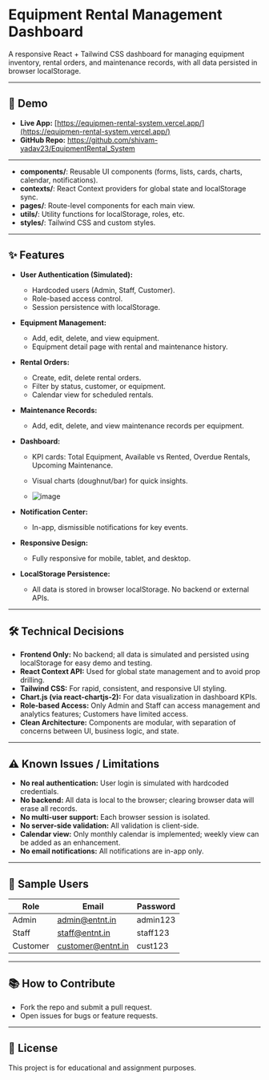 # Equipment Rental Management Dashboard

A responsive React + Tailwind CSS dashboard for managing equipment inventory, rental orders, and maintenance records, with all data persisted in browser localStorage.

---

## 🚀 Demo

- **Live App:** [https://equipmen-rental-system.vercel.app/](https://equipmen-rental-system.vercel.app/)
- **GitHub Repo:** https://github.com/shivam-yadav23/EquipmentRental_System

---


- **components/**: Reusable UI components (forms, lists, cards, charts, calendar, notifications).
- **contexts/**: React Context providers for global state and localStorage sync.
- **pages/**: Route-level components for each main view.
- **utils/**: Utility functions for localStorage, roles, etc.
- **styles/**: Tailwind CSS and custom styles.

---

## ✨ Features

- **User Authentication (Simulated):**
  - Hardcoded users (Admin, Staff, Customer).
  - Role-based access control.
  - Session persistence with localStorage.

- **Equipment Management:**
  - Add, edit, delete, and view equipment.
  - Equipment detail page with rental and maintenance history.

- **Rental Orders:**
  - Create, edit, delete rental orders.
  - Filter by status, customer, or equipment.
  - Calendar view for scheduled rentals.

- **Maintenance Records:**
  - Add, edit, delete, and view maintenance records per equipment.

- **Dashboard:**
  - KPI cards: Total Equipment, Available vs Rented, Overdue Rentals, Upcoming Maintenance.
  - Visual charts (doughnut/bar) for quick insights.
 
  - ![image](https://github.com/user-attachments/assets/984542ba-eea9-47d0-99de-0db7431a2c3d)


- **Notification Center:**
  - In-app, dismissible notifications for key events.

- **Responsive Design:**
  - Fully responsive for mobile, tablet, and desktop.

- **LocalStorage Persistence:**
  - All data is stored in browser localStorage. No backend or external APIs.

---

## 🛠️ Technical Decisions

- **Frontend Only:** No backend; all data is simulated and persisted using localStorage for easy demo and testing.
- **React Context API:** Used for global state management and to avoid prop drilling.
- **Tailwind CSS:** For rapid, consistent, and responsive UI styling.
- **Chart.js (via react-chartjs-2):** For data visualization in dashboard KPIs.
- **Role-based Access:** Only Admin and Staff can access management and analytics features; Customers have limited access.
- **Clean Architecture:** Components are modular, with separation of concerns between UI, business logic, and state.

---

## ⚠️ Known Issues / Limitations

- **No real authentication:** User login is simulated with hardcoded credentials.
- **No backend:** All data is local to the browser; clearing browser data will erase all records.
- **No multi-user support:** Each browser session is isolated.
- **No server-side validation:** All validation is client-side.
- **Calendar view:** Only monthly calendar is implemented; weekly view can be added as an enhancement.
- **No email notifications:** All notifications are in-app only.

---

## 👤 Sample Users

| Role     | Email               | Password   |
|----------|---------------------|------------|
| Admin    | admin@entnt.in      | admin123   |
| Staff    | staff@entnt.in      | staff123   |
| Customer | customer@entnt.in   | cust123    |

---

## 📚 How to Contribute

- Fork the repo and submit a pull request.
- Open issues for bugs or feature requests.

---

## 📄 License

This project is for educational and assignment purposes.
